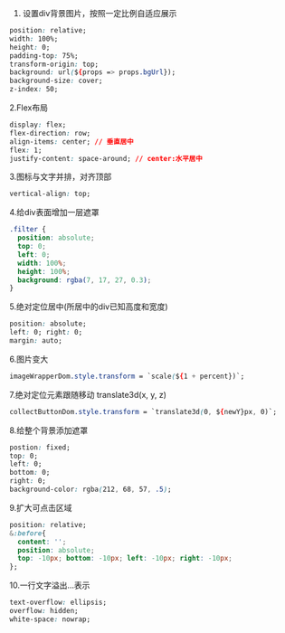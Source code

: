 1. 设置div背景图片，按照一定比例自适应展示

```css
position: relative;
width: 100%;
height: 0;
padding-top: 75%;
transform-origin: top;
background: url(${props => props.bgUrl});
background-size: cover;
z-index: 50;
```

2.Flex布局

```css
display: flex;
flex-direction: row;
align-items: center; // 垂直居中
flex: 1;
justify-content: space-around; // center:水平居中
```

3.图标与文字并排，对齐顶部

```css
vertical-align: top;
```

4.给div表面增加一层遮罩

```css
.filter {
  position: absolute;
  top: 0;
  left: 0;
  width: 100%;
  height: 100%;
  background: rgba(7, 17, 27, 0.3);
}
```

5.绝对定位居中(所居中的div已知高度和宽度)

```css
position: absolute;
left: 0; right: 0;
margin: auto;
```

6.图片变大

```css
imageWrapperDom.style.transform = `scale(${1 + percent})`;
```

7.绝对定位元素跟随移动  translate3d(x, y, z)

```css
collectButtonDom.style.transform = `translate3d(0, ${newY}px, 0)`;
```

8.给整个背景添加遮罩

```css
postion: fixed;
top: 0;
left: 0;
bottom: 0;
right: 0;
background-color: rgba(212, 68, 57, .5);
```

9.扩大可点击区域

```css
position: relative;
&:before{
  content: '';
  position: absolute;
  top: -10px; bottom: -10px; left: -10px; right: -10px;
};
```

10.一行文字溢出...表示

```css
text-overflow: ellipsis;
overflow: hidden;
white-space: nowrap;
```

